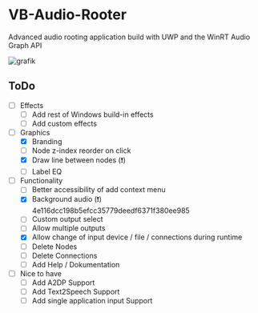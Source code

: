 # VB-Audio-Rooter
Advanced audio rooting application build with UWP and the WinRT Audio Graph API   

![grafik](https://user-images.githubusercontent.com/55882808/130145152-97d6a86b-e654-4faf-b57a-1393997645be.png)

## ToDo
 - [ ] Effects
    - [ ] Add rest of Windows build-in effects
    - [ ] Add custom effects
 - [ ] Graphics
    - [x] Branding
    - [ ] Node z-index reorder on click
    - [x] Draw line between nodes (❗)
    - [ ] Label EQ
 - [ ] Functionality
    - [ ] Better accessibility of add context menu 
    - [x] Background audio (❗) 4e116dcc198b5efcc35779deedf6371f380ee985
    - [ ] Custom output select
    - [ ] Allow multiple outputs 
    - [x] Allow change of input device / file / connections during runtime
    - [ ] Delete Nodes
    - [ ] Delete Connections
    - [ ] Add Help / Dokumentation
 - [ ] Nice to have
    - [ ] Add A2DP Support
    - [ ] Add Text2Speech Support
    - [ ] Add single application input Support
